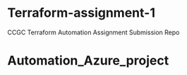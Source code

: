 # Terraform-assignment-1
CCGC Terraform Automation Assignment Submission Repo
# Automation_Azure_project
